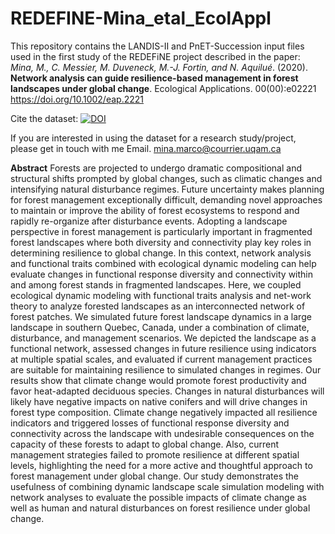 # REDEFINE-Mina_etal_EcolAppl
This repository contains the LANDIS-II and PnET-Succession input files used in the first study of the REDEFiNE project described in the paper: *Mina, M., C. Messier, M. Duveneck, M.-J. Fortin, and N. Aquilué*. (2020). **Network analysis can guide resilience-based management in forest landscapes under global change**. Ecological Applications. 00(00):e02221 https://doi.org/10.1002/eap.2221

Cite the dataset: [![DOI](https://zenodo.org/badge/262424477.svg)](https://zenodo.org/badge/latestdoi/262424477)

If you are interested in using the dataset for a research study/project, please get in touch with me
Email. mina.marco@courrier.uqam.ca


**Abstract**
Forests are projected to undergo dramatic compositional and structural shifts prompted by global changes, such as climatic changes and intensifying natural disturbance regimes. Future uncertainty makes planning for forest management exceptionally difficult, demanding novel approaches to maintain or improve the ability of forest ecosystems to respond and rapidly re-organize after disturbance events. Adopting a landscape perspective in forest management is particularly important in fragmented forest landscapes where both diversity and connectivity play key roles in determining resilience to global change. In this context, network analysis and functional traits combined with ecological dynamic modeling can help evaluate changes in functional response diversity and connectivity within and among forest stands in fragmented landscapes. Here, we coupled ecological dynamic modeling with functional traits analysis and net-work theory to analyze forested landscapes as an interconnected network of forest patches. We simulated future forest landscape dynamics in a large landscape in southern Quebec, Canada, under a combination of climate, disturbance, and management scenarios. We depicted the landscape as a functional network, assessed changes in future resilience using indicators at multiple spatial scales, and evaluated if current management practices are suitable for maintaining resilience to simulated changes in regimes. Our results show that climate change would promote forest productivity and favor heat-adapted deciduous species. Changes in natural disturbances will likely have negative impacts on native conifers and will drive changes in forest type composition. Climate change negatively impacted all resilience indicators and triggered losses of functional response diversity and connectivity across the landscape with undesirable consequences on the capacity of these forests to adapt to global change. Also, current management strategies failed to promote resilience at different spatial levels, highlighting the need for a more active and thoughtful approach to forest management under global change. Our study demonstrates the usefulness of combining dynamic landscape scale simulation modeling with network analyses to evaluate the possible impacts of climate change as well as human and natural disturbances on forest resilience under global change. 






